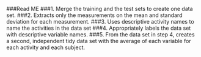 ###Read ME
###1. Merge the training and the test sets to create one data set.
###2. Extracts only the measurements on the mean and standard deviation for each measurement.
###3. Uses descriptive activity names to name the activities in the data set
###4. Appropriately labels the data set with descriptive variable names.
###5. From the data set in step 4, creates a second, independent tidy data set with the average of each variable for each activity and each subject.
